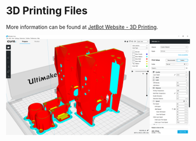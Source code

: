# 3D Printing Files

More information can be found at [JetBot Website - 3D Printing](https://jetbot.org/master/3d_printing.html).

![3D Printing Settings](Cura-Print-Setup_overall.png)


